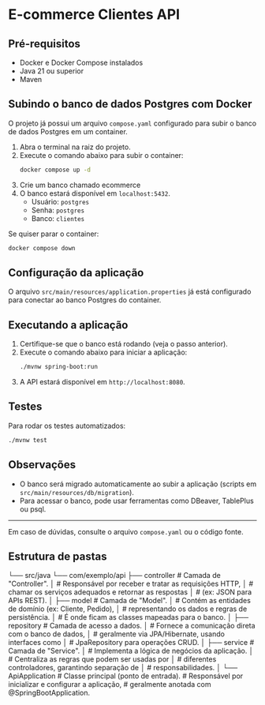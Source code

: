 # E-commerce Clientes API

## Pré-requisitos

- Docker e Docker Compose instalados
- Java 21 ou superior
- Maven

## Subindo o banco de dados Postgres com Docker

O projeto já possui um arquivo `compose.yaml` configurado para subir o banco de dados Postgres em um container.

1. Abra o terminal na raiz do projeto.
2. Execute o comando abaixo para subir o container:
   ```sh
   docker compose up -d
   ```
3. Crie um banco chamado ecommerce
4. O banco estará disponível em `localhost:5432`.
   - Usuário: `postgres`
   - Senha: `postgres`
   - Banco: `clientes`

Se quiser parar o container:

```sh
docker compose down
```

## Configuração da aplicação

O arquivo `src/main/resources/application.properties` já está configurado para conectar ao banco Postgres do container.

## Executando a aplicação

1. Certifique-se que o banco está rodando (veja o passo anterior).
2. Execute o comando abaixo para iniciar a aplicação:
   ```sh
   ./mvnw spring-boot:run
   ```
3. A API estará disponível em `http://localhost:8080`.

## Testes

Para rodar os testes automatizados:

```sh
./mvnw test
```

## Observações

- O banco será migrado automaticamente ao subir a aplicação (scripts em `src/main/resources/db/migration`).
- Para acessar o banco, pode usar ferramentas como DBeaver, TablePlus ou psql.

---

Em caso de dúvidas, consulte o arquivo `compose.yaml` ou o código fonte.


## Estrutura de pastas


└── src/java
    └── com/exemplo/api
        ├── controller   # Camada de "Controller". 
        │                # Responsável por receber e tratar as requisições HTTP, 
        │                # chamar os serviços adequados e retornar as respostas 
        │                # (ex: JSON para APIs REST).
        │
        ├── model        # Camada de "Model". 
        │                # Contém as entidades de domínio (ex: Cliente, Pedido), 
        │                # representando os dados e regras de persistência. 
        │                # É onde ficam as classes mapeadas para o banco.
        │
        ├── repository   # Camada de acesso a dados. 
        │                # Fornece a comunicação direta com o banco de dados, 
        │                # geralmente via JPA/Hibernate, usando interfaces como 
        │                # JpaRepository para operações CRUD.
        │
        ├── service      # Camada de "Service". 
        │                # Implementa a lógica de negócios da aplicação. 
        │                # Centraliza as regras que podem ser usadas por 
        │                # diferentes controladores, garantindo separação de 
        │                # responsabilidades.
        │
        └── ApiApplication # Classe principal (ponto de entrada). 
                         # Responsável por inicializar e configurar a aplicação, 
                         # geralmente anotada com @SpringBootApplication.

